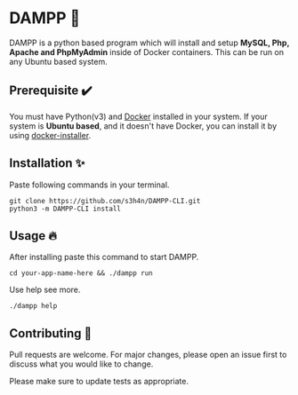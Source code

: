 # DAMPP 🚢

DAMPP is a python based program which will install and setup **MySQL, Php, Apache and PhpMyAdmin** inside of Docker containers. This can be run on any Ubuntu based system.

## Prerequisite ✔️

You must have Python(v3) and <a href="https://docs.docker.com/engine/install/ubuntu/" target="_blank">Docker</a> installed in your system.
If your system is **Ubuntu based**, and it doesn't have Docker, you can install it by using <a href="https://github.com/s4nduni/docker-installer.git" target="_blank">docker-installer</a>. 

## Installation ✨

Paste following commands in your terminal.
```
git clone https://github.com/s3h4n/DAMPP-CLI.git
python3 -m DAMPP-CLI install
```

## Usage 🔥

After installing paste this command to start DAMPP.
```
cd your-app-name-here && ./dampp run
```
Use help see more.
```
./dampp help
```

## Contributing 🤝

Pull requests are welcome. For major changes, please open an issue first to discuss what you would like to change.

Please make sure to update tests as appropriate.
